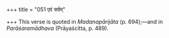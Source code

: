 +++
title = "051 एवं सर्वम्"

+++
This verse is quoted in *Madanapārijāta* (p. 694);—and in
*Parāśaramādhava* (Prāyaścitta, p. 489).



